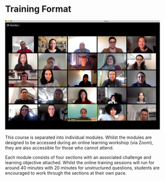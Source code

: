 # Training Format

![A zoom training in action.](../.gitbook/assets/zoom-classroom.png)

This course is separated into individual modules. Whilst the modules are designed to be accessed during an online learning workshop \(via Zoom\), they are also accessible for those who cannot attend.

Each module consists of four sections with an associated challenge and learning objective attached. Whilst the online training sessions will run for around 40 minutes with 20 minutes for unstructured questions, students are encouraged to work through the sections at their own pace.

